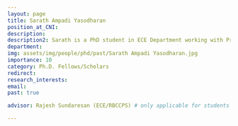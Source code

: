 ```yaml
---
layout: page
title: Sarath Ampadi Yasodharan
position_at_CNI: 
description: 
description2: Sarath is a PhD student in ECE Department working with Prof. Rajesh Sundaresan. He is broadly interested in applied probability. His current research focuses on the study of metastability phenomenon in networked systems such as load balancing networks, WiFi networks, societal networks, etc. He obtained his M.E. in Telecommunications from the Indian Institute of Science and B.Tech. in Electronics and Communication Engineering from NIT Calicut.
department:
img: assets/img/people/phd/past/Sarath Ampadi Yasodharan.jpg
importance: 10
category: Ph.D. Fellows/Scholars
redirect: 
research_interests: 
email: 
past: true

advisor: Rajesh Sundaresan (ECE/RBCCPS) # only applicable for students or fellows

---
```

